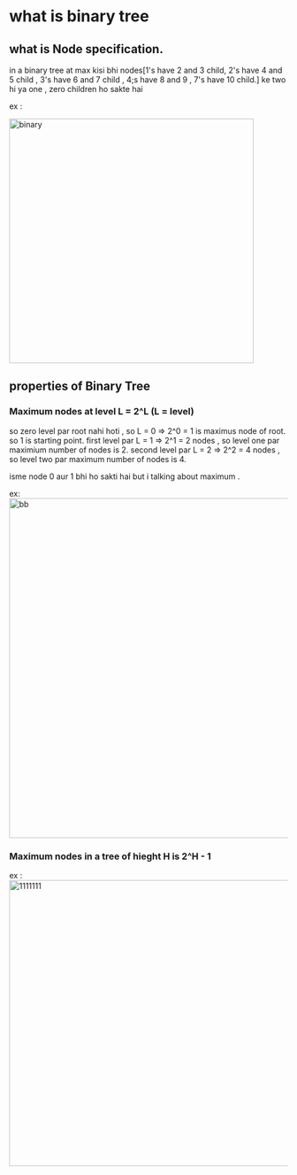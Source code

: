 # what is binary tree

## what is Node specification.
in a binary tree at max kisi bhi nodes[1's have 2 and 3 child, 2's have 4 and 5 child , 3's have 6 and 7 child , 4;s have 8 and 9 , 7's have 10 child.] ke two hi ya one , zero children ho sakte hai

ex :

<img width="442" alt="binary" src="https://user-images.githubusercontent.com/92104840/138590911-68ff0478-5394-4f9c-9dbe-e6f3686a8960.PNG">

## properties of Binary Tree

### Maximum nodes at level L = 2^L (L = level)

   so zero level par root nahi hoti , so L = 0 => 2^0 = 1 is maximus node of root. so 1 is starting point.
   first level par L = 1  => 2^1 = 2 nodes , so level one par maximium number of nodes is 2.
   second level par L = 2 => 2^2 = 4 nodes , so level two par maximum number of nodes is 4.

   isme node 0 aur 1 bhi ho sakti hai but i talking about maximum .

   ex:
   <img width="614" alt="bb" src="https://user-images.githubusercontent.com/92104840/138592321-7e614cb0-f3fc-4cec-852e-c0327b1771a8.PNG">

   ### Maximum nodes in a tree of hieght H is 2^H - 1

   ex :
   <img width="517" alt="1111111" src="https://user-images.githubusercontent.com/92104840/138592509-e5751d07-6899-4efa-a37b-e773d3210adc.PNG">

   
